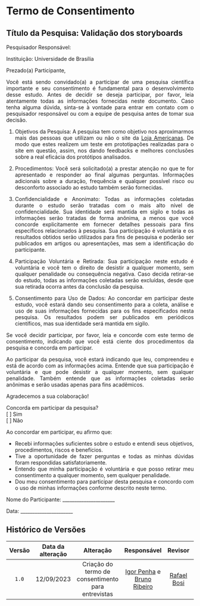 <div class="body">

# Termo de Consentimento

<div align="justify">

## Título da Pesquisa: Validação dos storyboards

Pesquisador Responsável: 

Instituição: Universidade de Brasília

Prezado(a) Participante,

Você está sendo convidado(a) a participar de uma pesquisa científica importante e seu consentimento é fundamental para o desenvolvimento desse estudo. Antes de decidir se deseja participar, por favor, leia atentamente todas as informações fornecidas neste documento. Caso tenha alguma dúvida, sinta-se à vontade para entrar em contato com o pesquisador responsável ou com a equipe de pesquisa antes de tomar sua decisão.

1. Objetivos da Pesquisa:
A pesquisa tem como objetivo nos aproximarmos mais das pessoas que utilizam ou não o site da <a href="https://www.americanas.com.br/">Loja Americanas</a>. De modo que estes realizem um teste em prototipações realizadas para o site em questão, assim, nos dando feedbacks e melhores conclusões sobre a real eficácia dos protótipos analisados.

2. Procedimentos:
Você será solicitado(a) a prestar atenção no que te for apresentado e responder ao final algumas perguntas. Informações adicionais sobre a duração, frequência e qualquer possível risco ou desconforto associado ao estudo também serão fornecidas.

3. Confidencialidade e Anonimato:
Todas as informações coletadas durante o estudo serão tratadas com o mais alto nível de confidencialidade. Sua identidade será mantida em sigilo e todas as informações serão tratadas de forma anônima, a menos que você concorde explicitamente em fornecer detalhes pessoais para fins específicos relacionados à pesquisa. Sua participação é voluntária e os resultados obtidos serão utilizados para fins de pesquisa e poderão ser publicados em artigos ou apresentações, mas sem a identificação do participante.

4. Participação Voluntária e Retirada:
Sua participação neste estudo é voluntária e você tem o direito de desistir a qualquer momento, sem qualquer penalidade ou consequência negativa. Caso decida retirar-se do estudo, todas as informações coletadas serão excluídas, desde que sua retirada ocorra antes da conclusão da pesquisa.

5. Consentimento para Uso de Dados:
Ao concordar em participar deste estudo, você estará dando seu consentimento para a coleta, análise e uso de suas informações fornecidas para os fins especificados nesta pesquisa. Os resultados podem ser publicados em periódicos científicos, mas sua identidade será mantida em sigilo.

Se você decidir participar, por favor, leia e concorde com este termo de consentimento, indicando que você está ciente dos procedimentos da pesquisa e concorda em participar.

Ao participar da pesquisa, você estará indicando que leu, compreendeu e está de acordo com as informações acima. Entende que sua participação é voluntária e que pode desistir a qualquer momento, sem qualquer penalidade. Também entende que as informações coletadas serão anônimas e serão usadas apenas para fins acadêmicos.

Agradecemos a sua colaboração!

Concorda em participar da pesquisa? </br>
[ ] Sim  </br>
[ ] Não

Ao concordar em participar, eu afirmo que:

  - Recebi informações suficientes sobre o estudo e entendi seus objetivos, procedimentos, riscos e benefícios.
  - Tive a oportunidade de fazer perguntas e todas as minhas dúvidas foram respondidas satisfatoriamente.
  - Entendo que minha participação é voluntária e que posso retirar meu consentimento a qualquer momento, sem qualquer penalidade.
  - Dou meu consentimento para participar desta pesquisa e concordo com o uso de minhas informações conforme descrito neste termo.

Nome do Participante: ______________________

Data: ______________________

</div>


## Histórico de Versões

|  Versão  |   Data da alteração  |   Alteração  |  Responsável  |  Revisor  | Data de revisão |
| :------: | :------------------: | :-----------: | :--------------: | :--------: | :-----------------: |
| `1.0` | 12/09/2023 | Criação do termo de consentimento para entrevistas | [Igor Penha](https://github.com/igorpenhaa) e [Bruno Ribeiro](https://github.com/brunoriibeiro) | [Rafael Bosi](https://github.com/StrangeUnit28) | 14/09/2023 |

</div>
